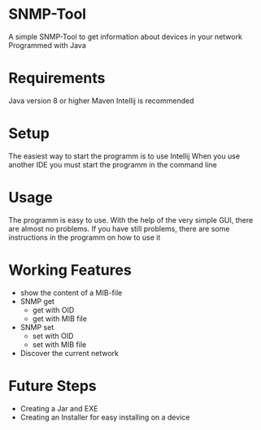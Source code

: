 # SNMP-Tool
A simple SNMP-Tool to get information about devices in your network
Programmed with Java
# Requirements
Java version 8 or higher
Maven
Intellij is recommended
# Setup
The easiest way to start the programm is to use Intellij
When you use another IDE you must start the programm in the command line
# Usage
The programm is easy to use. With the help of the very simple GUI, there are almost no problems. If you have still problems, there are some instructions in the programm on how to use it
# Working Features
- show the content of a MIB-file
- SNMP get
  - get with OID
  - get with MIB file
- SNMP set
  - set with OID
  - set with MIB file
- Discover the current network
# Future Steps
- Creating a Jar and EXE
- Creating an Installer for easy installing on a device

